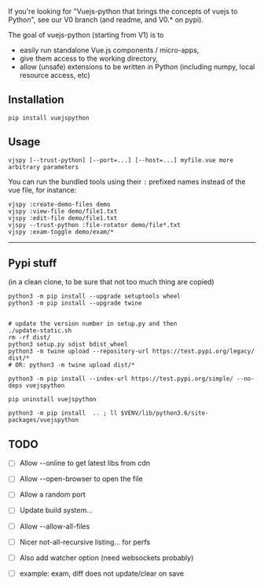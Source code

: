 
If you're looking for "Vuejs-python that brings the concepts of vuejs to Python", see our V0 branch (and readme, and V0.* on pypi).

The goal of vuejs-python (starting from V1) is to
- easily run standalone Vue.js components / micro-apps,
- give them access to the working directory,
- allow (unsafe) extensions to be written in Python (including numpy, local resource access, etc)


## Installation

~~~
pip install vuejspython
~~~

## Usage

~~~
vjspy [--trust-python] [--port=...] [--host=...] myfile.vue more arbitrary parameters
~~~


You can run the bundled tools using their `:` prefixed names instead of the vue file, for instance:

~~~
vjspy :create-demo-files demo
vjspy :view-file demo/file1.txt
vjspy :edit-file demo/file1.txt
vjspy --trust-python :file-rotator demo/file*.txt
vjspy :exam-toggle demo/exam/*
~~~


----
<!-- the line above delimits the end of pypi long_description -->



## Pypi stuff

(in a clean clone, to be sure that not too much thing are copied)

~~~
python3 -m pip install --upgrade setuptools wheel
python3 -m pip install --upgrade twine


# update the version number in setup.py and then
./update-static.sh
rm -rf dist/
python3 setup.py sdist bdist_wheel
python3 -m twine upload --repository-url https://test.pypi.org/legacy/ dist/*
# OR: python3 -m twine upload dist/*

python3 -m pip install --index-url https://test.pypi.org/simple/ --no-deps vuejspython

pip uninstall vuejspython

python3 -m pip install  .. ; ll $VENV/lib/python3.6/site-packages/vuejspython
~~~



## TODO

- [ ] Allow --online to get latest libs from cdn
- [ ] Allow --open-browser to open the file
- [ ] Allow a random port
- [ ] Update build system...
- [ ] Allow --allow-all-files
- [ ] Nicer not-all-recursive listing... for perfs
- [ ] Also add watcher option (need websockets probably)
- [ ] example: exam, diff does not update/clear on save

